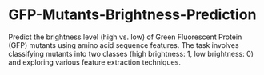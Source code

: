 # GFP-Mutants-Brightness-Prediction
Predict the brightness level (high vs. low) of Green Fluorescent Protein (GFP) mutants using amino acid sequence features. The task involves classifying mutants into two classes (high brightness: 1, low brightness: 0) and exploring various feature extraction techniques.
